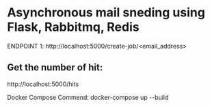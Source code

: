# Asynchronous mail sneding using Flask, Rabbitmq, Redis 
ENDPOINT 1: http://localhost:5000/create-job/<email_address>

## Get the number of hit:
http://localhost:5000/hits


Docker Compose Commend:
docker-compose up --build
